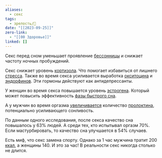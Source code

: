 ```yaml
---
aliases:
  - секс
tags:
  - зрелость/🌱
date: "[[2023-09-25]]"
zero-link:
  - "[[00 Здоровье]]"
linked: []
---
```

Секс перед сном уменьшает проявление [бессонницы](Бессонница.md) и снижает частоту ночных пробуждений.

Секс снижает уровень [кортизола](Кортизол.md). Что помогает избавиться от лишнего [стресса](Стресс.md). Также во время секса усиливается выработка [окситоцина](Окситоцин.md) и [эндорфинов](Эндорфин.md). Эти гормоны действуют как антидепрессанты.

У женщин во время секса повышается уровень [эстрогена](Эстроген.md). Который может повысить эффективность [фазы быстрого сна](Фаза%20быстрого%20сна.md).

А у мужчин во время оргазма [увеличивается](https://www.ncbi.nlm.nih.gov/pubmed/16095799) количество [пролоктина](Пролактин.md), потенциально усиливающего сонливость.

По данным одного исследования, после секса качество сна повышалось у 63% людей. А среди тех, кто испытывал оргазм 70%. Если мастурбировать, то качество сна улучшается в 54% случаев.

Есть миф, что секс замена спорту. Однако за 1 час мужчина тратит 200 [ккал](Калории.md), а женщины 140. И это за час! В реальности секс никогда столько не длится.